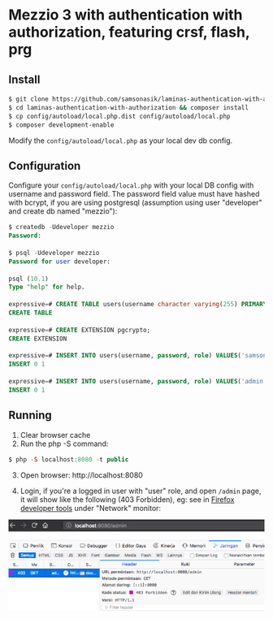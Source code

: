 # Mezzio 3 with authentication with authorization, featuring crsf, flash, prg

Install
-------

```bash
$ git clone https://github.com/samsonasik/laminas-authentication-with-authorization.git
$ cd laminas-authentication-with-authorization && composer install
$ cp config/autoload/local.php.dist config/autoload/local.php
$ composer development-enable
```

Modify the `config/autoload/local.php` as your local dev db config.

Configuration
-------------

Configure your `config/autoload/local.php` with your local DB config with username and password field. The password field value must have hashed with bcrypt, if you are using postgresql (assumption using user "developer" and create db named "mezzio"):

```sql
$ createdb -Udeveloper mezzio
Password:

$ psql -Udeveloper mezzio
Password for user developer:

psql (10.1)
Type "help" for help.

expressive=# CREATE TABLE users(username character varying(255) PRIMARY KEY NOT NULL, password text NOT NULL, role character varying(255) NOT NULL DEFAULT 'user');
CREATE TABLE

expressive=# CREATE EXTENSION pgcrypto;
CREATE EXTENSION

expressive=# INSERT INTO users(username, password, role) VALUES('samsonasik', crypt('123456', gen_salt('bf')), 'user');
INSERT 0 1

expressive=# INSERT INTO users(username, password, role) VALUES('admin', crypt('123456', gen_salt('bf')), 'admin');
INSERT 0 1
```

Running
-------

1. Clear browser cache
2. Run the php -S command:

```php
$ php -S localhost:8080 -t public
```

3. Open browser: http://localhost:8080

4. Login, if you're a logged in user with "user" role, and open `/admin` page, it will show like the following (403 Forbidden), eg: see in [Firefox developer tools](https://developer.mozilla.org/en-US/docs/Tools/Network_Monitor) under "Network" monitor:

<img src="./authorized-user-cannot-access-admin-page.png">